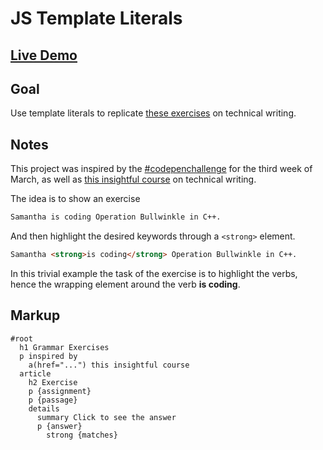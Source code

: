 # JS Template Literals

## [Live Demo](https://codepen.io/borntofrappe/full/PoqrdWz)

## Goal

Use template literals to replicate [these exercises](https://developers.google.com/tech-writing/one/just-enough-grammar#exercise_1) on technical writing.

## Notes

This project was inspired by the [#codepenchallenge](https://codepen.io/challenges/2020/march/3) for the third week of March, as well as [this insightful course](https://developers.google.com/tech-writing) on technical writing.

The idea is to show an exercise

```html
Samantha is coding Operation Bullwinkle in C++.
```

And then highlight the desired keywords through a `<strong>` element.

```html
Samantha <strong>is coding</strong> Operation Bullwinkle in C++.
```

In this trivial example the task of the exercise is to highlight the verbs, hence the wrapping element around the verb **is coding**.

## Markup

```pug
#root
  h1 Grammar Exercises
  p inspired by
    a(href="...") this insightful course
  article
    h2 Exercise
    p {assignment}
    p {passage}
    details
      summary Click to see the answer
      p {answer}
        strong {matches}
```
